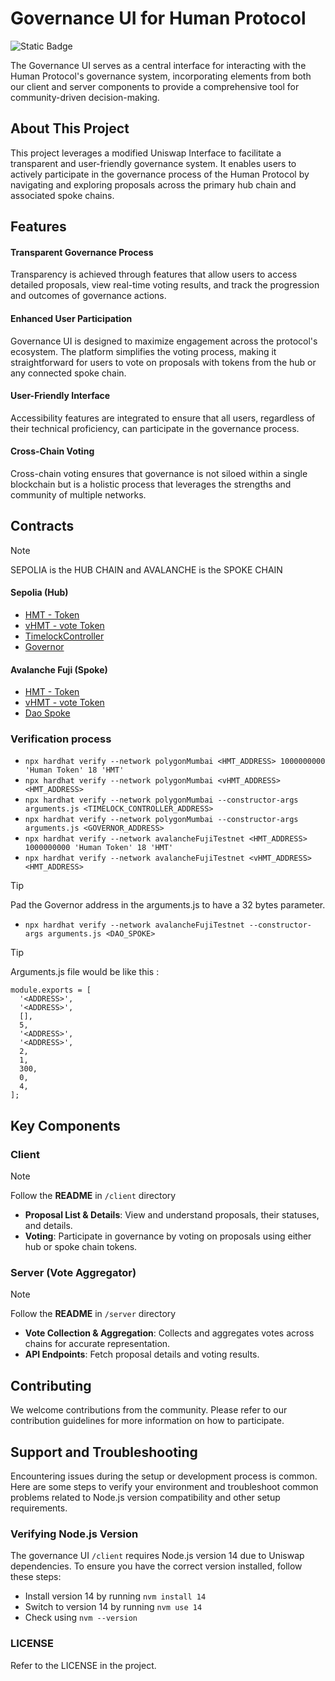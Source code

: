 # Governance UI for Human Protocol 

![Static Badge](https://img.shields.io/badge/Governance_UI-purple?style=flat)

The Governance UI serves as a central interface for interacting with the Human Protocol's governance system, incorporating elements from both our client and server components to provide a comprehensive tool for community-driven decision-making.

## About This Project

This project leverages a modified Uniswap Interface to facilitate a transparent and user-friendly governance system. It enables users to actively participate in the governance process of the Human Protocol by navigating and exploring proposals across the primary hub chain and associated spoke chains.

## Features

#### Transparent Governance Process
Transparency is achieved through features that allow users to access detailed proposals, view real-time voting results, and track the progression and outcomes of governance actions. 
#### Enhanced User Participation 
Governance UI is designed to maximize engagement across the protocol's ecosystem. The platform simplifies the voting process, making it straightforward for users to vote on proposals with tokens from the hub or any connected spoke chain.
#### User-Friendly Interface
Accessibility features are integrated to ensure that all users, regardless of their technical proficiency, can participate in the governance process. 
#### Cross-Chain Voting 
 Cross-chain voting ensures that governance is not siloed within a single blockchain but is a holistic process that leverages the strengths and community of multiple networks. 


 ## Contracts 

>[!NOTE]
>SEPOLIA is the HUB CHAIN and AVALANCHE is the SPOKE CHAIN  

#### Sepolia (Hub) 

- [HMT - Token](https://sepolia.etherscan.io/address/0xC021cFE4fDe075E8038217B1911CB0D9406B8A29#code)
- [vHMT - vote Token](https://sepolia.etherscan.io/address/0x0e73FF0E924cd51819C1ACFe160C41904DF5E70A#code)
- [TimelockController](https://sepolia.etherscan.io/address/0x2FB7aB8BcE514B8fE0c3e166A6cF0649823c4BAd#code)
- [Governor](https://sepolia.etherscan.io/address/0x3a2cc67a910F543E98Bed7F96e4CAC62651416C7#code)

#### Avalanche Fuji (Spoke)
- [HMT - Token](https://testnet.snowtrace.io/address/0xE7DBF0BA39572593769D4273f93d39BdA56df101)
- [vHMT - vote Token](https://testnet.snowtrace.io/address/0x6afbD41dC1C1cd2AF2c55eD2d98A386C18aC2dfd) 
- [Dao Spoke](https://testnet.snowtrace.io/address/0x907F05C4B0E19E316b9b28baC9DDf5E6490057c8/contract/43113/code)


### Verification process 

- ```npx hardhat verify --network polygonMumbai <HMT_ADDRESS> 1000000000 'Human Token' 18 'HMT' ```
- ```npx hardhat verify --network polygonMumbai <vHMT_ADDRESS> <HMT_ADDRESS> ```
- ```npx hardhat verify --network polygonMumbai --constructor-args arguments.js <TIMELOCK_CONTROLLER_ADDRESS> ```
- ```npx hardhat verify --network polygonMumbai --constructor-args arguments.js <GOVERNOR_ADDRESS> ```
- ```npx hardhat verify --network avalancheFujiTestnet <HMT_ADDRESS> 1000000000 'Human Token' 18 'HMT' ```
- ```npx hardhat verify --network avalancheFujiTestnet <vHMT_ADDRESS> <HMT_ADDRESS>```

>[!TIP]
>Pad the Governor address in the arguments.js to have a 32 bytes parameter. 
- ```npx hardhat verify --network avalancheFujiTestnet --constructor-args arguments.js <DAO_SPOKE>``` 


>[!TIP]
> Arguments.js file would be like this :
```
module.exports = [
  '<ADDRESS>',
  '<ADDRESS>',
  [],
  5,
  '<ADDRESS>',
  '<ADDRESS>',
  2,
  1,
  300,
  0,
  4,
];
``` 




## Key Components
### Client

> [!NOTE]
> Follow the **README** in ```/client``` directory 

- **Proposal List & Details**: View and understand proposals, their statuses, and details.
- **Voting**: Participate in governance by voting on proposals using either hub or spoke chain tokens.

### Server (Vote Aggregator)

> [!NOTE]
> Follow the **README** in ```/server``` directory 


- **Vote Collection & Aggregation**: Collects and aggregates votes across chains for accurate representation.
- **API Endpoints**: Fetch proposal details and voting results. 


## Contributing
We welcome contributions from the community. Please refer to our contribution guidelines for more information on how to participate.


## Support and Troubleshooting

Encountering issues during the setup or development process is common. Here are some steps to verify your environment and troubleshoot common problems related to Node.js version compatibility and other setup requirements.

### Verifying Node.js Version

The governance UI ```/client``` requires Node.js version 14 due to Uniswap dependencies. To ensure you have the correct version installed, follow these steps:

- Install version 14 by running ```nvm install 14```
- Switch to version 14 by running ```nvm use 14```
- Check using ```nvm --version```

### LICENSE 

Refer to the LICENSE in the project. 
